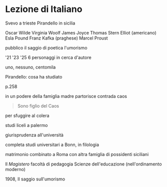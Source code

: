 # Lezione di Italiano

Svevo a trieste
Pirandello in sicilia

Oscar Wilde
Virginia Woolf
James Joyce
Thomas Stern Elliot (americano)
Esla Pound
Franz Kafka (praghese)
Marcel Proust 


pubblico il saggio di poetica l'umorismo


'21
'23
'25
6 personaggi in cerca d'autore

uno, nessuno, centomila


Pirandello: cosa ha studiato

p.258

in un podere della famiglia
madre partorisce
contrada caos

> Sono figlio del Caos

per sfuggire al colera

studi liceli a palermo

giurisprudenza all'università

completa studi universitari a Bonn, in filologia

matrimonio combinato a Roma con altra famiglia di possidenti siciliani



Il _Magistero_ facoltà di pedagogia
Scienze dell'educazione (nell'ordinamento moderno)

1908, Il saggio sull'umorismo
<!--stackedit_data:
eyJoaXN0b3J5IjpbODA1MzEyNTIwLC0yMzcyNzY4MTYsMTMwOD
IwNzMzNyw0NTQ2MjkxMjEsMjEzNDA3MTIzXX0=
-->